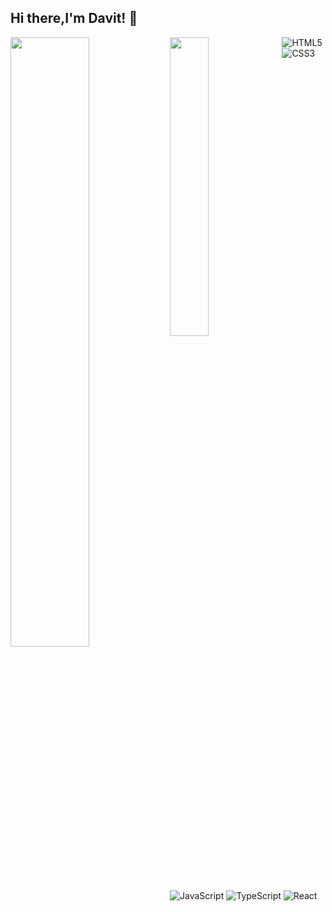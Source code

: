 ## Hi there,I'm Davit! 👋

<img align="left" width="50%" src="https://github-readme-stats.vercel.app/api?username=vache02&show_icons=true&theme=dark" />
<img align="left" width="35%" src="https://github-readme-stats.vercel.app/api/top-langs/?username=vache02&layout=compact" />


![HTML5](https://img.shields.io/badge/html5-%23E34F26.svg?style=for-the-badge&logo=html5&logoColor=white)\
![CSS3](https://img.shields.io/badge/css3-%231572B6.svg?style=for-the-badge&logo=css3&logoColor=white)
![JavaScript](https://img.shields.io/badge/javascript-%23323330.svg?style=for-the-badge&logo=javascript&logoColor=%23F7DF1E)
![TypeScript](https://img.shields.io/badge/typescript-%23007ACC.svg?style=for-the-badge&logo=typescript&logoColor=white)
![React](https://img.shields.io/badge/react-%2320232a.svg?style=for-the-badge&logo=react&logoColor=%2361DAFB)
